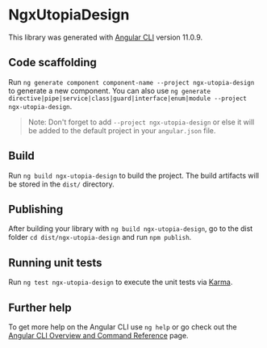 # NgxUtopiaDesign

This library was generated with [Angular CLI](https://github.com/angular/angular-cli) version 11.0.9.

## Code scaffolding

Run `ng generate component component-name --project ngx-utopia-design` to generate a new component. You can also use `ng generate directive|pipe|service|class|guard|interface|enum|module --project ngx-utopia-design`.
> Note: Don't forget to add `--project ngx-utopia-design` or else it will be added to the default project in your `angular.json` file. 

## Build

Run `ng build ngx-utopia-design` to build the project. The build artifacts will be stored in the `dist/` directory.

## Publishing

After building your library with `ng build ngx-utopia-design`, go to the dist folder `cd dist/ngx-utopia-design` and run `npm publish`.

## Running unit tests

Run `ng test ngx-utopia-design` to execute the unit tests via [Karma](https://karma-runner.github.io).

## Further help

To get more help on the Angular CLI use `ng help` or go check out the [Angular CLI Overview and Command Reference](https://angular.io/cli) page.
